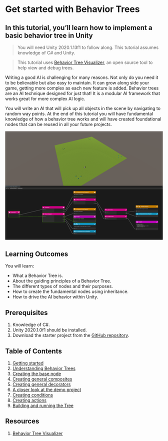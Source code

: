 # Get started with Behavior Trees

## In this tutorial, you’ll learn how to implement a basic behavior tree in Unity

> You will need Unity 2020.1.13f1 to follow along. This tutorial assumes knowledge of C# and Unity.

> This tutorial uses [Behavior Tree Visualizer](https://github.com/Yecats/UnityBehaviorTreeVisualizer), an open source tool to help view and debug trees.

Writing a good AI is challenging for many reasons. Not only do you need it to be believable but also easy to maintain. It can grow along side your game, getting more complex as each new feature is added. Behavior trees are an AI technique designed for just that! It is a modular AI framework that works great for more complex AI logic. 

You will write an AI that will pick up all objects in the scene by navigating to random way points. At the end of this tutorial you will have fundamental knowledge of how a behavior tree works and will have created foundational nodes that can be reused in all your future projects.

![BTG Example](./images/treeExample.gif)

## Learning Outcomes 
You will learn:

- What a Behavior Tree is.
- About the guiding principles of a Behavior Tree.
- The different types of nodes and their purposes.
- How to create the fundamental nodes using inheritance.
- How to drive the AI behavior within Unity.

## Prerequisites

1. Knowledge of C#.
2. Unity 2020.1.0f1 should be installed.
3. Download the starter project from the [GitHub repository](https://github.com/Yecats/GameDevTutorials).

## Table of Contents

1. [Getting started](./articles/pt1-getting-started.md)
2. [Understanding Behavior Trees](./articles/pt2-understanding-behavior-trees.md)
3. [Creating the base node](./articles/pt3-create-base-node.md)
4. [Creating general composites](./articles/pt4-create-general-composites.md)
5. [Creating general decorators](./articles/pt5-create-general-decorators.md)
6. [A closer look at the demo project](./articles/pt6-closer-look-at-demo-project.md)
7. [Creating conditions](./articles/pt7-create-conditions.md)
8. [Creating actions](./articles/pt8-create-actions.md)
9. [Building and running the Tree](./articles/pt9-build-and-run-the-tree.md)

## Resources

1. [Behavior Tree Visualizer](https://github.com/Yecats/UnityBehaviorTreeVisualizer)


